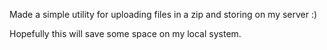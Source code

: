 Made a simple utility for uploading files in a zip and storing on my server :)

Hopefully this will save some space on my local system.
